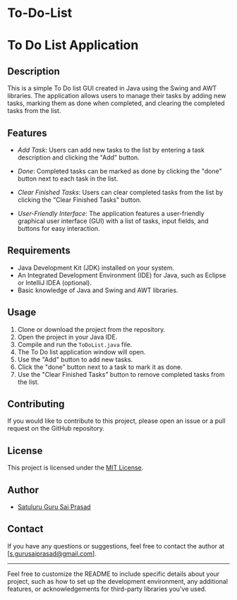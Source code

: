 # To-Do-List
# To Do List Application

## Description
This is a simple To Do list GUI created in Java using the Swing and AWT libraries. The application allows users to manage their tasks by adding new tasks, marking them as done when completed, and clearing the completed tasks from the list.

## Features
- *Add Task*: Users can add new tasks to the list by entering a task description and clicking the "Add" button.

- *Done*: Completed tasks can be marked as done by clicking the "done" button next to each task in the list.

- *Clear Finished Tasks*: Users can clear completed tasks from the list by clicking the "Clear Finished Tasks" button.

- *User-Friendly Interface*: The application features a user-friendly graphical user interface (GUI) with a list of tasks, input fields, and buttons for easy interaction.

## Requirements
- Java Development Kit (JDK) installed on your system.
- An Integrated Development Environment (IDE) for Java, such as Eclipse or IntelliJ IDEA (optional).
- Basic knowledge of Java and Swing and AWT libraries.

## Usage
1. Clone or download the project from the repository.
2. Open the project in your Java IDE.
3. Compile and run the `ToDoList.java` file.
4. The To Do list application window will open.
5. Use the "Add" button to add new tasks.
6. Click the "done" button next to a task to mark it as done.
7. Use the "Clear Finished Tasks" button to remove completed tasks from the list.

## Contributing
If you would like to contribute to this project, please open an issue or a pull request on the GitHub repository.

## License
This project is licensed under the [MIT License](LICENSE).

## Author
- [Satuluru Guru Sai Prasad](https://github.com/gurusaiprasad16)

## Contact
If you have any questions or suggestions, feel free to contact the author at [s.gurusaiprasad@gmail.com].

------

Feel free to customize the README to include specific details about your project, such as how to set up the development environment, any additional features, or acknowledgements for third-party libraries you've used.
